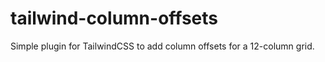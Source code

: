 # tailwind-column-offsets
Simple plugin for TailwindCSS to add column offsets for a 12-column grid. 

